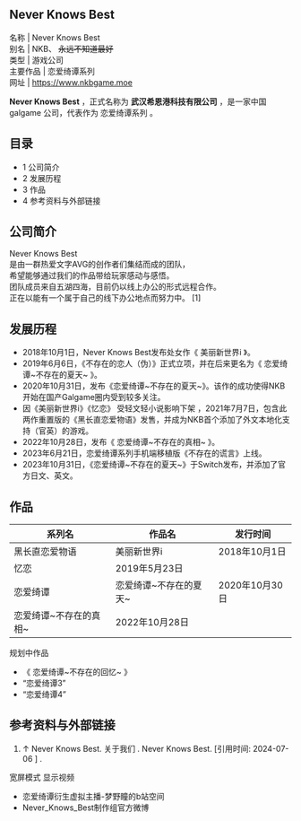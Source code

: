 Never Knows Best  
---  
名称  |  Never Knows Best   
别名  |  NKB、 ~~永远不知道最好~~  
类型  |  游戏公司   
主要作品  |  恋爱绮谭系列   
网址  |  https://www.nkbgame.moe   
  
**Never Knows Best** ，正式名称为 **武汉希恩港科技有限公司** ，是一家中国  galgame  公司，代表作为  恋爱绮谭系列
。

##  目录

  * 1  公司简介 
  * 2  发展历程 
  * 3  作品 
  * 4  参考资料与外部链接 

##  公司简介

Never Knows Best  
是由一群热爱文字AVG的创作者们集结而成的团队，  
希望能够通过我们的作品带给玩家感动与感悟。  
团队成员来自五湖四海，目前仍以线上办公的形式远程合作。  
正在以能有一个属于自己的线下办公地点而努力中。  [1]

##  发展历程

  * 2018年10月1日，Never Knows Best发布处女作《  美丽新世界i  》。 
  * 2019年6月6日，《不存在的恋人（伪）》正式立项，并在后来更名为《  恋爱绮谭~不存在的夏天~  》。 
  * 2020年10月31日，发布《恋爱绮谭~不存在的夏天~》。该作的成功使得NKB开始在国产Galgame圈内受到较多关注。 
  * 因《美丽新世界i》《忆恋》  受轻文轻小说影响下架  ，2021年7月7日，包含此两作重置版的《黑长直恋爱物语》发售，并成为NKB首个添加了外文本地化支持（官英）的游戏。 
  * 2022年10月28日，发布《  恋爱绮谭~不存在的真相~  》。 
  * 2023年6月21日，恋爱绮谭系列手机端移植版《不存在的谎言》上线。 
  * 2023年10月31日，《恋爱绮谭~不存在的夏天~》于Switch发布，并添加了官方日文、英文。 

##  作品

系列名  |  作品名  |  发行时间   
---|---|---  
黑长直恋爱物语  |  美丽新世界i  |  2018年10月1日   
忆恋  |  2019年5月23日   
恋爱绮谭  |  恋爱绮谭~不存在的夏天~  |  2020年10月30日   
恋爱绮谭~不存在的真相~  |  2022年10月28日   
  
规划中作品

  * 《  恋爱绮谭~不存在的回忆~  》 
  * “恋爱绮谭3” 
  * “恋爱绮谭4” 

##  参考资料与外部链接

  1. ↑  Never Knows Best.  关于我们  . Never Knows Best.  [引用时间:  2024-07-06  ]  . 

宽屏模式  显示视频

  * 恋爱绮谭衍生虚拟主播-梦野瞳的b站空间 
  * Never_Knows_Best制作组官方微博 

